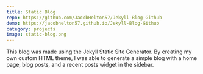 ```yaml
---
title: Static Blog
repo: https://github.com/JacobHelton57/Jekyll-Blog-Github
demo: https://jacobhelton57.github.io/Jekyll-Blog-Github
category: projects
image: static-blog.png
---
```

This blog was made using the Jekyll Static Site Generator. By creating my own custom HTML theme, I was able to generate a simple blog with a home page, blog posts, and a recent posts widget in the sidebar.
